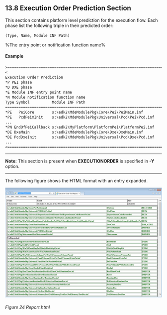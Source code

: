 <!--- @file
  13.8 Execution Order Prediction Section

  Copyright (c) 2008-2017, Intel Corporation. All rights reserved.<BR>

  Redistribution and use in source (original document form) and 'compiled'
  forms (converted to PDF, epub, HTML and other formats) with or without
  modification, are permitted provided that the following conditions are met:

  1) Redistributions of source code (original document form) must retain the
     above copyright notice, this list of conditions and the following
     disclaimer as the first lines of this file unmodified.

  2) Redistributions in compiled form (transformed to other DTDs, converted to
     PDF, epub, HTML and other formats) must reproduce the above copyright
     notice, this list of conditions and the following disclaimer in the
     documentation and/or other materials provided with the distribution.

  THIS DOCUMENTATION IS PROVIDED BY TIANOCORE PROJECT "AS IS" AND ANY EXPRESS OR
  IMPLIED WARRANTIES, INCLUDING, BUT NOT LIMITED TO, THE IMPLIED WARRANTIES OF
  MERCHANTABILITY AND FITNESS FOR A PARTICULAR PURPOSE ARE DISCLAIMED. IN NO
  EVENT SHALL TIANOCORE PROJECT  BE LIABLE FOR ANY DIRECT, INDIRECT, INCIDENTAL,
  SPECIAL, EXEMPLARY, OR CONSEQUENTIAL DAMAGES (INCLUDING, BUT NOT LIMITED TO,
  PROCUREMENT OF SUBSTITUTE GOODS OR SERVICES; LOSS OF USE, DATA, OR PROFITS;
  OR BUSINESS INTERRUPTION) HOWEVER CAUSED AND ON ANY THEORY OF LIABILITY,
  WHETHER IN CONTRACT, STRICT LIABILITY, OR TORT (INCLUDING NEGLIGENCE OR
  OTHERWISE) ARISING IN ANY WAY OUT OF THE USE OF THIS DOCUMENTATION, EVEN IF
  ADVISED OF THE POSSIBILITY OF SUCH DAMAGE.

-->

## 13.8 Execution Order Prediction Section

This section contains platform level prediction for the execution flow. Each
phase list the following triple in their predicted order:

`(Type, Name, Module INF Path)`

%The entry point or notification function name%

#### Example

```
>======================================================================<
Execution Order Prediction
*P PEI phase
*D DXE phase
*E Module INF entry point name
*N Module notification function name
Type Symbol          Module INF Path
========================================================================
*PE   PeiCore        s:\edk2\MdeModulePkg\Core\Pei\PeiMain.inf
*PE   PcdPeimInit    s:\edk2\MdeModulePkg\Universal\Pcd\Pei\Pcd.inf
...
*PN EndOfPeiCallback s:\edk2\MyPlatform\PlatformPei\PlatformPei.inf
*DE DxeMain          s:\edk2\MdeModulePkg\Core\Dxe\DxeMain.inf
*DE PcdDxeInit       s:\edk2\MdeModulePkg\Universal\Pcd\Dxe\Pcd.inf
...
<======================================================================>
```

**********
**Note:** This section is present when **EXECUTIONORDER** is specified in
**-Y** option.
**********

The following figure shows the HTML format with an entry expanded.

![](../media/image24.png)

###### Figure 24 Report.html
